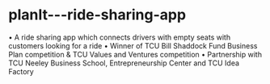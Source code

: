 # planIt---ride-sharing-app

• A ride sharing app which connects drivers with empty
seats with customers looking for a ride
• Winner of TCU Bill Shaddock Fund Business Plan competition
& TCU Values and Ventures competition
• Partnership with TCU Neeley Business School, Entrepreneurship
Center and TCU Idea Factory
